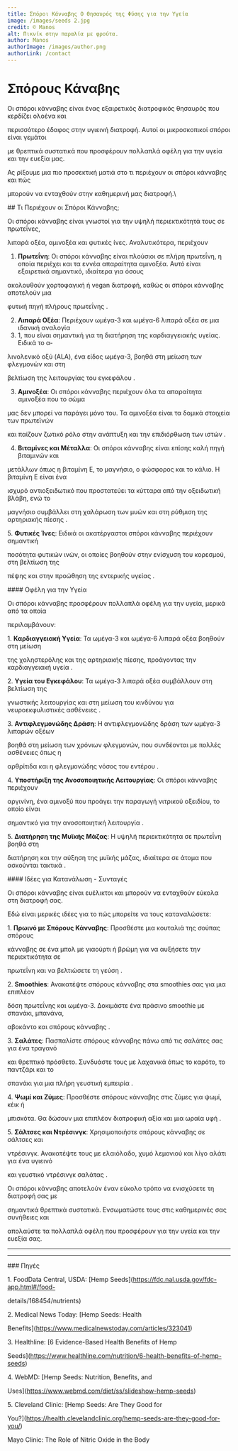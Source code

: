 ```yaml
---
title: Σπόροι Κάνναβης Ο Θησαυρός της Φύσης για την Υγεία
image: /images/seeds 2.jpg
credit: © Manos
alt: Πικνίκ στην παραλία με φρούτα.
author: Manos
authorImage: /images/author.png
authorLink: /contact
---
```


# Σπόρους Κάναβης

Οι σπόροι κάνναβης είναι ένας εξαιρετικός διατροφικός θησαυρός που κερδίζει ολοένα και

περισσότερο έδαφος στην υγιεινή διατροφή. Αυτοί οι μικροσκοπικοί σπόροι είναι γεμάτοι

με θρεπτικά συστατικά που προσφέρουν πολλαπλά οφέλη για την υγεία και την ευεξία μας.

Ας ρίξουμε μια πιο προσεκτική ματιά στο τι περιέχουν οι σπόροι κάνναβης και πώς

μπορούν να ενταχθούν στην καθημερινή μας διατροφή.\\

\## Τι Περιέχουν οι Σπόροι Κάνναβης;

Οι σπόροι κάνναβης είναι γνωστοί για την υψηλή περιεκτικότητά τους σε πρωτεΐνες,

λιπαρά οξέα, αμινοξέα και φυτικές ίνες. Αναλυτικότερα, περιέχουν

1. **Πρωτεΐνη**: Οι σπόροι κάνναβης είναι πλούσιοι σε πλήρη πρωτεΐνη, η οποία περιέχει και τα εννέα απαραίτητα αμινοξέα. Αυτό είναι εξαιρετικά σημαντικό, ιδιαίτερα για όσους

ακολουθούν χορτοφαγική ή vegan διατροφή, καθώς οι σπόροι κάνναβης αποτελούν μια

φυτική πηγή πλήρους πρωτεΐνης .

2. **Λιπαρά Οξέα**: Περιέχουν ωμέγα-3 και ωμέγα-6 λιπαρά οξέα σε μια ιδανική αναλογία
3. 1, που είναι σημαντική για τη διατήρηση της καρδιαγγειακής υγείας. Ειδικά το α-

λινολενικό οξύ (ALA), ένα είδος ωμέγα-3, βοηθά στη μείωση των φλεγμονών και στη

βελτίωση της λειτουργίας του εγκεφάλου .

3. **Αμινοξέα**: Οι σπόροι κάνναβης περιέχουν όλα τα απαραίτητα αμινοξέα που το σώμα

μας δεν μπορεί να παράγει μόνο του. Τα αμινοξέα είναι τα δομικά στοιχεία των πρωτεϊνών

και παίζουν ζωτικό ρόλο στην ανάπτυξη και την επιδιόρθωση των ιστών .

4. **Βιταμίνες και Μέταλλα**: Οι σπόροι κάνναβης είναι επίσης καλή πηγή βιταμινών και

μετάλλων όπως η βιταμίνη Ε, το μαγνήσιο, ο φώσφορος και το κάλιο. Η βιταμίνη Ε είναι ένα

ισχυρό αντιοξειδωτικό που προστατεύει τα κύτταρα από την οξειδωτική βλάβη, ενώ το

μαγνήσιο συμβάλλει στη χαλάρωση των μυών και στη ρύθμιση της αρτηριακής πίεσης .

5\. **Φυτικές Ίνες**: Ειδικά οι ακατέργαστοι σπόροι κάνναβης περιέχουν σημαντική

ποσότητα φυτικών ινών, οι οποίες βοηθούν στην ενίσχυση του κορεσμού, στη βελτίωση της

πέψης και στην προώθηση της εντερικής υγείας .

\#### Οφέλη για την Υγεία

Οι σπόροι κάνναβης προσφέρουν πολλαπλά οφέλη για την υγεία, μερικά από τα οποία

περιλαμβάνουν:

1\. **Καρδιαγγειακή Υγεία**: Τα ωμέγα-3 και ωμέγα-6 λιπαρά οξέα βοηθούν στη μείωση

της χοληστερόλης και της αρτηριακής πίεσης, προάγοντας την καρδιαγγειακή υγεία .

2\. **Υγεία του Εγκεφάλου**: Τα ωμέγα-3 λιπαρά οξέα συμβάλλουν στη βελτίωση της

γνωστικής λειτουργίας και στη μείωση του κινδύνου για νευροεκφυλιστικές ασθένειες .

3\. **Αντιφλεγμονώδης Δράση**: Η αντιφλεγμονώδης δράση των ωμέγα-3 λιπαρών οξέων

βοηθά στη μείωση των χρόνιων φλεγμονών, που συνδέονται με πολλές ασθένειες όπως η

αρθρίτιδα και η φλεγμονώδης νόσος του εντέρου .

4\. **Υποστήριξη της Ανοσοποιητικής Λειτουργίας**: Οι σπόροι κάνναβης περιέχουν

αργινίνη, ένα αμινοξύ που προάγει την παραγωγή νιτρικού οξειδίου, το οποίο είναι

σημαντικό για την ανοσοποιητική λειτουργία .

5\. **Διατήρηση της Μυϊκής Μάζας**: Η υψηλή περιεκτικότητα σε πρωτεΐνη βοηθά στη

διατήρηση και την αύξηση της μυϊκής μάζας, ιδιαίτερα σε άτομα που ασκούνται τακτικά .

\#### Ιδέες για Κατανάλωση - Συνταγές

Οι σπόροι κάνναβης είναι ευέλικτοι και μπορούν να ενταχθούν εύκολα στη διατροφή σας.

Εδώ είναι μερικές ιδέες για το πώς μπορείτε να τους καταναλώσετε:

1\. **Πρωινό με Σπόρους Κάνναβης**: Προσθέστε μια κουταλιά της σούπας σπόρους

κάνναβης σε ένα μπολ με γιαούρτι ή βρώμη για να αυξήσετε την περιεκτικότητα σε

πρωτεΐνη και να βελτιώσετε τη γεύση .

2\. **Smoothies**: Ανακατέψτε σπόρους κάνναβης στα smoothies σας για μια επιπλέον

δόση πρωτεΐνης και ωμέγα-3. Δοκιμάστε ένα πράσινο smoothie με σπανάκι, μπανάνα,

αβοκάντο και σπόρους κάνναβης .

3\. **Σαλάτες**: Πασπαλίστε σπόρους κάνναβης πάνω από τις σαλάτες σας για ένα τραγανό

και θρεπτικό πρόσθετο. Συνδυάστε τους με λαχανικά όπως το καρότο, το παντζάρι και το

σπανάκι για μια πλήρη γευστική εμπειρία .

4\. **Ψωμί και Ζύμες**: Προσθέστε σπόρους κάνναβης στις ζύμες για ψωμί, κέικ ή

μπισκότα. Θα δώσουν μια επιπλέον διατροφική αξία και μια ωραία υφή .

5\. **Σάλτσες και Ντρέσινγκ**: Χρησιμοποιήστε σπόρους κάνναβης σε σάλτσες και

ντρέσινγκ. Ανακατέψτε τους με ελαιόλαδο, χυμό λεμονιού και λίγο αλάτι για ένα υγιεινό

και γευστικό ντρέσινγκ σαλάτας .

Οι σπόροι κάνναβης αποτελούν έναν εύκολο τρόπο να ενισχύσετε τη διατροφή σας με

σημαντικά θρεπτικά συστατικά. Ενσωματώστε τους στις καθημερινές σας συνήθειες και

απολαύστε τα πολλαπλά οφέλη που προσφέρουν για την υγεία και την ευεξία σας.

---

---

\### Πηγές

1\. FoodData Central, USDA: \[Hemp Seeds]\(<https://fdc.nal.usda.gov/fdc-app.html#/food->

details/168454/nutrients)

2\. Medical News Today: \[Hemp Seeds: Health

Benefits]\(<https://www.medicalnewstoday.com/articles/323041>)

3\. Healthline: \[6 Evidence-Based Health Benefits of Hemp

Seeds]\(<https://www.healthline.com/nutrition/6-health-benefits-of-hemp-seeds>)

4\. WebMD: \[Hemp Seeds: Nutrition, Benefits, and

Uses]\(<https://www.webmd.com/diet/ss/slideshow-hemp-seeds>)

5\. Cleveland Clinic: \[Hemp Seeds: Are They Good for

You?]\(<https://health.clevelandclinic.org/hemp-seeds-are-they-good-for-you/>)

Mayo Clinic: The Role of Nitric Oxide in the Body
